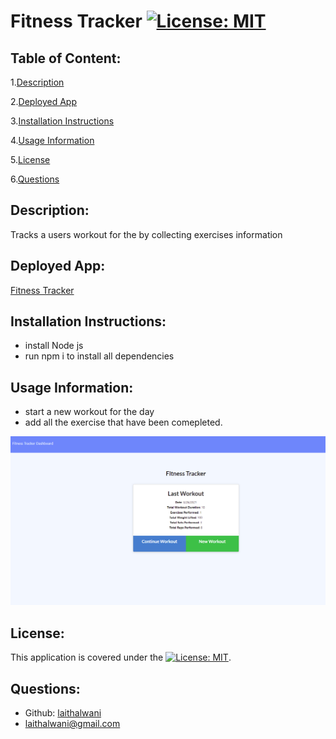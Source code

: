 # Fitness Tracker           [![License: MIT](https://img.shields.io/badge/License-MIT-yellow.svg)](https://opensource.org/licenses/MIT) 

## Table of Content:
1.[Description](#Description)

2.[Deployed App](#Deployed-App)

3.[Installation Instructions](#Installation-Instructions)

4.[Usage Information](#Usage-Information)

5.[License](#License)

6.[Questions](#Questions)


## Description:
Tracks a users workout for the by collecting exercises information

## Deployed App:
[Fitness Tracker](https://fitness-tracker-32648.herokuapp.com)

## Installation Instructions:
* install Node js
* run npm i to install all dependencies

## Usage Information:
* start a new workout for the day
* add all the exercise that have been comepleted. 

![](./public/assets/images/workout.png)

## License:
This application is covered under the [![License: MIT](https://img.shields.io/badge/License-MIT-yellow.svg)](https://opensource.org/licenses/MIT).    

## Questions:
* Github: [laithalwani](https://github.com/laithalwani)
* laithalwani@gmail.com